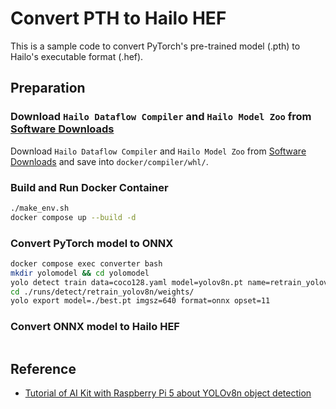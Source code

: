 # Convert PTH to Hailo HEF

This is a sample code to convert PyTorch's pre-trained model (.pth) to Hailo's executable format (.hef).

## Preparation

### Download `Hailo Dataflow Compiler` and `Hailo Model Zoo` from [Software Downloads](https://hailo.ai/developer-zone/software-downloads/)

Download `Hailo Dataflow Compiler` and `Hailo Model Zoo` from [Software Downloads](https://hailo.ai/developer-zone/software-downloads/) and save into `docker/compiler/whl/`.

### Build and Run Docker Container

```bash
./make_env.sh
docker compose up --build -d
```

### Convert PyTorch model to ONNX

```bash
docker compose exec converter bash
mkdir yolomodel && cd yolomodel
yolo detect train data=coco128.yaml model=yolov8n.pt name=retrain_yolov8n epochs=100 batch=16
cd ./runs/detect/retrain_yolov8n/weights/
yolo export model=./best.pt imgsz=640 format=onnx opset=11
```

### Convert ONNX model to Hailo HEF

```bash
```

## Reference

- [Tutorial of AI Kit with Raspberry Pi 5 about YOLOv8n object detection](https://wiki.seeedstudio.com/tutorial_of_ai_kit_with_raspberrypi5_about_yolov8n_object_detection/)
